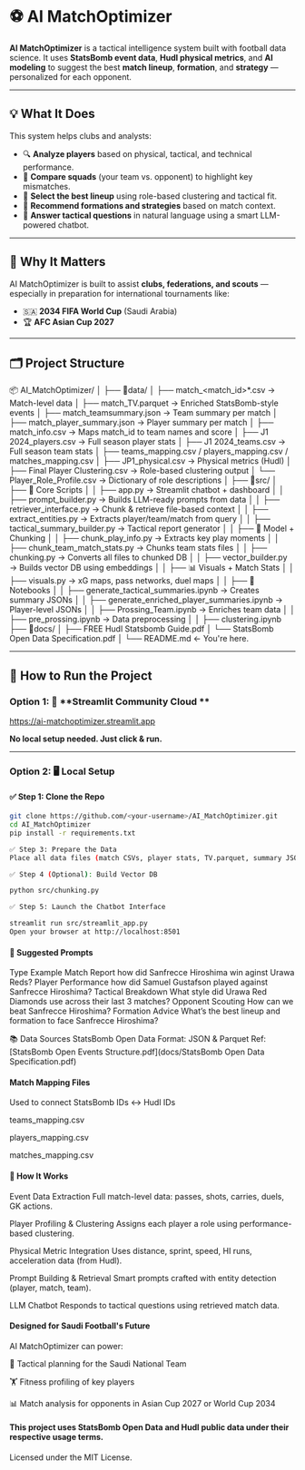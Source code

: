 # ⚽ AI MatchOptimizer

**AI MatchOptimizer** is a tactical intelligence system built with football data science. It uses **StatsBomb event data**, **Hudl physical metrics**, and **AI modeling** to suggest the best **match lineup**, **formation**, and **strategy** — personalized for each opponent.

---

## 💡 What It Does

This system helps clubs and analysts:
- 🔍 **Analyze players** based on physical, tactical, and technical performance.
- 🧠 **Compare squads** (your team vs. opponent) to highlight key mismatches.
- 🧬 **Select the best lineup** using role-based clustering and tactical fit.
- 📐 **Recommend formations and strategies** based on match context.
- 💬 **Answer tactical questions** in natural language using a smart LLM-powered chatbot.

---

## 🧠 Why It Matters

AI MatchOptimizer is built to assist **clubs, federations, and scouts** — especially in preparation for international tournaments like:
- 🇸🇦 **2034 FIFA World Cup** (Saudi Arabia)
- 🏆 **AFC Asian Cup 2027**

---

## 🗂️ Project Structure
📦 AI_MatchOptimizer/ 
│ ├── 📂data/ │
 ├── match_<match_id>*.csv → Match-level data │ 
 ├── match<id>_TV.parquet → Enriched StatsBomb-style events │ 
 ├── match<id>_team<name>summary.json → Team summary per match │
 ├── match<id>_player<name>_summary.json → Player summary per match │ 
 ├── match_info.csv → Maps match_id to team names and score │ 
 ├── J1 2024_players.csv → Full season player stats │ 
 ├── J1 2024_teams.csv → Full season team stats │ 
 ├── teams_mapping.csv / players_mapping.csv / matches_mapping.csv │ 
 ├── JP1_physical.csv → Physical metrics (Hudl) │ 
 ├── Final Player Clustering.csv → Role-based clustering output 
 │ └── Player_Role_Profile.csv → Dictionary of role descriptions │ 
 ├── 📂src/
│   ├── 📌 Core Scripts
│   │   ├── app.py                              → Streamlit chatbot + dashboard
│   │   ├── prompt_builder.py                   → Builds LLM-ready prompts from data
│   │   ├── retriever_interface.py              → Chunk & retrieve file-based context
│   │   ├── extract_entities.py                 → Extracts player/team/match from query
│   │   ├── tactical_summary_builder.py         → Tactical report generator
│
│   ├── 🧠 Model + Chunking
│   │   ├── chunk_play_info.py                  → Extracts key play moments
│   │   ├── chunk_team_match_stats.py           → Chunks team stats files
│   │   ├── chunking.py                         → Converts all files to chunked DB
│   │   ├── vector_builder.py                   → Builds vector DB using embeddings
│
│   ├── 📊 Visuals + Match Stats
│   │   ├── visuals.py                          → xG maps, pass networks, duel maps
│
│   ├── 📓 Notebooks
│   │   ├── generate_tactical_summaries.ipynb   → Creates summary JSONs
│   │   ├── generate_enriched_player_summaries.ipynb → Player-level JSONs
│   │   ├── Prossing_Team.ipynb                 → Enriches team data
│   │   ├── pre_prossing.ipynb                  → Data preprocessing
│   │   ├── clustering.ipynb  
 ├── 📂docs/ │ 
 ├── FREE Hudl Statsbomb Guide.pdf 
 │ └── StatsBomb Open Data Specification.pdf 
 │ └── README.md ← You're here.

 ---

## 🚀 How to Run the Project

### Option 1: 📡 **Streamlit Community Cloud **
https://ai-matchoptimizer.streamlit.app

**No local setup needed. Just click & run.**

---

### Option 2: 🖥️ Local Setup

#### ✅ Step 1: Clone the Repo

```bash
git clone https://github.com/<your-username>/AI_MatchOptimizer.git
cd AI_MatchOptimizer
pip install -r requirements.txt

✅ Step 3: Prepare the Data
Place all data files (match CSVs, player stats, TV.parquet, summary JSONs) inside the data/ folder.

✅ Step 4 (Optional): Build Vector DB

python src/chunking.py

✅ Step 5: Launch the Chatbot Interface

streamlit run src/streamlit_app.py
Open your browser at http://localhost:8501
```
#### 💬 Suggested Prompts
Type	                Example
Match Report	        how did Sanfrecce Hiroshima win aginst Urawa Reds?
Player Performance	    how did Samuel Gustafson played against Sanfrecce Hiroshima?
Tactical Breakdown	    What style did Urawa Red Diamonds use across their last 3 matches?
Opponent Scouting	    How can we beat Sanfrecce Hiroshima?
Formation Advice	    What’s the best lineup and formation to face Sanfrecce Hiroshima?

📚 Data Sources
StatsBomb Open Data
Format: JSON & Parquet
Ref: [StatsBomb Open Events Structure.pdf](docs/StatsBomb Open Data Specification.pdf)



#### Match Mapping Files
Used to connect StatsBomb IDs ↔ Hudl IDs

teams_mapping.csv

players_mapping.csv

matches_mapping.csv

#### 🎯 How It Works
Event Data Extraction
Full match-level data: passes, shots, carries, duels, GK actions.

Player Profiling & Clustering
Assigns each player a role using performance-based clustering.

Physical Metric Integration
Uses distance, sprint, speed, HI runs, acceleration data (from Hudl).

Prompt Building & Retrieval
Smart prompts crafted with entity detection (player, match, team).

LLM Chatbot
Responds to tactical questions using retrieved match data.

#### Designed for Saudi Football's Future
AI MatchOptimizer can power:

🧠 Tactical planning for the Saudi National Team

🏋️ Fitness profiling of key players

📊 Match analysis for opponents in Asian Cup 2027 or World Cup 2034

#### This project uses StatsBomb Open Data and Hudl public data under their respective usage terms.
Licensed under the MIT License.